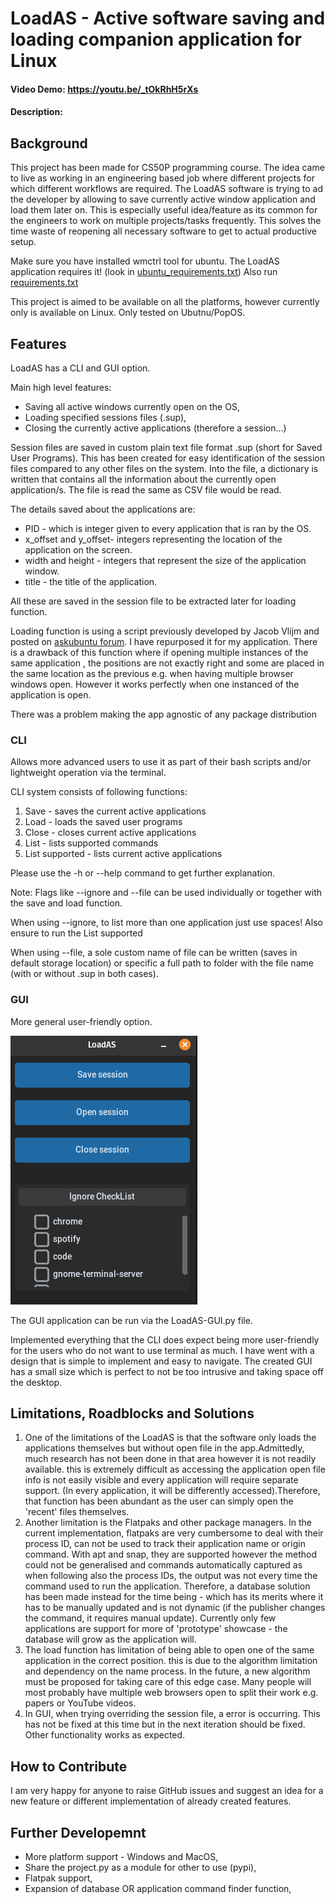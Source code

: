 # LoadAS - Active software saving and loading companion application for Linux
#### Video Demo:  https://youtu.be/_tOkRhH5rXs
#### Description:

## Background 
This project has been made for CS50P programming course.
The idea came to live as working in an engineering based job where different projects for which different workflows are required. The LoadAS software is trying to ad the developer by allowing to save currently active window application and load them later on. This is especially useful idea/feature as its common for the engineers to work on multiple projects/tasks frequently. This solves the time waste of reopening all necessary software to get to actual productive setup.

Make sure you have installed wmctrl tool for ubuntu. The LoadAS application requires it! (look in [ubuntu_requirements.txt](/ubuntu_requirements.txt))
Also run [requirements.txt](/requirements.txt)

This project is aimed to be available on all the platforms, however currently only is available on Linux. Only tested on Ubutnu/PopOS.

## Features
LoadAS has a CLI and GUI option.

Main high level features:
- Saving all active windows currently open on the OS,
- Loading specified sessions files (.sup),
- Closing the currently active applications (therefore a session...)

Session files are saved in custom plain text file format .sup (short for Saved User Programs). This has been created for easy identification of the session files compared to any other files on the system. Into the file, a dictionary is written that contains all the information about the currently open application/s. The file is read the same as CSV file would be read.

The details saved about the applications are:
* PID - which is integer given to every application that is ran by the OS.
* x_offset and y_offset- integers representing the location of the application on the screen.
* width and height - integers that represent the size of the application window.
* title - the title of the application. 

All these are saved in the session file to be extracted later for loading function.

Loading function is using a script previously developed by Jacob Vlijm and posted on [askubuntu forum](https://askubuntu.com/questions/613973/how-can-i-start-up-an-application-with-a-pre-defined-window-size-and-position). I have repurposed it for my application. There is a drawback of this function where if opening multiple instances of the same application , the positions are not exactly right and some are placed in the same location as the previous e.g. when having multiple browser windows open. However it works perfectly when one instanced of the application is open.

There was a problem making the app agnostic of any package distribution
### CLI
Allows more advanced users to use it as part of their bash scripts and/or lightweight operation via the terminal.

CLI system consists of following functions:
1. Save             - saves the current active applications
2. Load             - loads the saved user programs
3. Close            - closes current active applications
4. List             - lists supported commands
5. List supported   - lists current active applications

Please use the -h or --help command to get further explanation.

Note: Flags like --ignore and --file can be used individually or together with the save and load function.

When using --ignore, to list more than one application just use spaces! Also ensure to run the List supported 

When using --file, a sole custom name of file can be written (saves in default storage location) or specific a full path to folder with the file name (with or without .sup in both cases).


### GUI
More general user-friendly option.

![GUI](./img/GUI_img.png "LoadAS GUI Window")

The GUI application can be run via the LoadAS-GUI.py file.

Implemented everything that the CLI does expect being more user-friendly for the users who do not want to use terminal as much. I have went with a design that is simple to implement and easy to navigate. The created GUI has a small size which is perfect to not be too intrusive and taking space off the desktop.


## Limitations, Roadblocks and Solutions

   1. One of the limitations of the LoadAS is that the software only loads the applications themselves but without open file in the app.Admittedly, much research has not been done in that area however it is not readily available. this is extremely difficult as accessing the application open file info is not easily visible and every application will require separate support. (In every application, it will be differently accessed).Therefore, that function has been abundant as the user can simply open the 'recent' files themselves.
   2. Another limitation is the Flatpaks and other package managers. In the current implementation, flatpaks are very cumbersome to deal with their process ID, can not be used to track their application name or origin command. With apt and snap, they are supported however the method could not be generalised and commands automatically captured as when following also the process IDs, the output was not every time the command used to run the application. Therefore, a database solution has been made instead for the time being - which has its merits where it has to be manually updated and is not dynamic (if the publisher changes the command, it requires manual update). Currently only few applications are support for more of 'prototype' showcase - the database will grow as the application will.
   3. The load function has limitation of being able to open one of the same application in the correct position. this is due to the algorithm limitation and dependency on the name process. In the future, a new algorithm must be proposed for taking care of this edge case. Many people will most probably have multiple web browsers open to split their work e.g. papers or YouTube videos.
   4. In GUI, when trying overriding the session file, a error is occurring. This has not be fixed at this time but in the next iteration should be fixed. Other functionality works as expected.

## How to Contribute 
I am very happy for anyone to raise GitHub issues and suggest an idea for a new feature or different implementation of already created features.

## Further Developemnt
- More platform support - Windows and MacOS,
- Share the project.py as a module for other to use (pypi),
- Flatpak support,
- Expansion of database OR application command finder function,